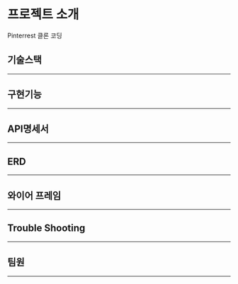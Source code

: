 # 프로젝트 소개
Pinterrest 클론 코딩


## 기술스택
---



## 구현기능
---



## API명세서
---

## ERD
---


## 와이어 프레임
---

## Trouble Shooting
---


## 팀원
---
